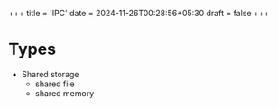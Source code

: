 +++
title = 'IPC'
date = 2024-11-26T00:28:56+05:30
draft = false
+++

# Types

- Shared storage
	- shared file
	- shared memory

